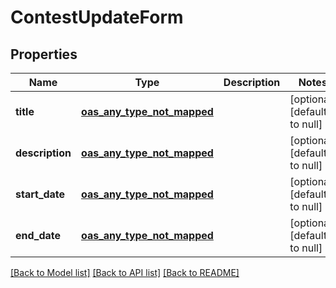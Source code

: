 # ContestUpdateForm
## Properties

| Name | Type | Description | Notes |
|------------ | ------------- | ------------- | -------------|
| **title** | [**oas_any_type_not_mapped**](.md) |  | [optional] [default to null] |
| **description** | [**oas_any_type_not_mapped**](.md) |  | [optional] [default to null] |
| **start\_date** | [**oas_any_type_not_mapped**](.md) |  | [optional] [default to null] |
| **end\_date** | [**oas_any_type_not_mapped**](.md) |  | [optional] [default to null] |

[[Back to Model list]](../README.md#documentation-for-models) [[Back to API list]](../README.md#documentation-for-api-endpoints) [[Back to README]](../README.md)

